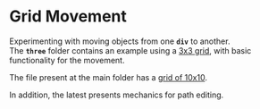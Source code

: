 # Grid Movement

Experimenting with moving objects from one **`div`** to another.  
The **`three`** folder contains an example using a [3x3 grid][0], with basic functionality for the movement.

The file present at the main folder has a [grid of 10x10][1].

In addition, the latest presents mechanics for path editing.

[0]:https://anerak.github.io/grid-movement/three
[1]:https://anerak.github.io/grid-movement/